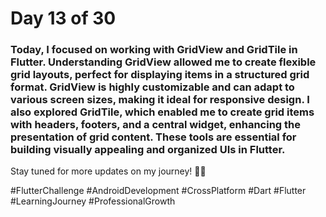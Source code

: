 # Day 13 of 30
### Today, I focused on working with GridView and GridTile in Flutter. Understanding GridView allowed me to create flexible grid layouts, perfect for displaying items in a structured grid format. GridView is highly customizable and can adapt to various screen sizes, making it ideal for responsive design. I also explored GridTile, which enabled me to create grid items with headers, footers, and a central widget, enhancing the presentation of grid content. These tools are essential for building visually appealing and organized UIs in Flutter.

Stay tuned for more updates on my journey! 🚀📱

#FlutterChallenge #AndroidDevelopment #CrossPlatform #Dart #Flutter #LearningJourney #ProfessionalGrowth
